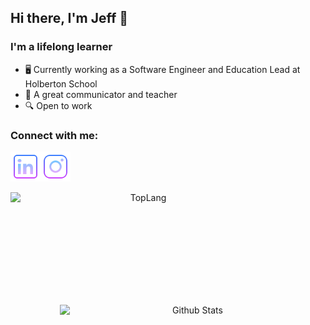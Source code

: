 ## Hi there, I'm Jeff 👋

### I'm a lifelong learner

- 🖥️ Currently working as a Software Engineer and Education Lead at Holberton School
- 🌱 A great communicator and teacher
- 🔍 Open to work

### Connect with me:

[<img align="left" alt="Jeff-28 | LinkedIn" width="48px" src="/images/linkedin_icon.png" />][linkedin]
[<img align="left" alt="Jeff-28 | Instagram" width="48px" src="/images/instagram_icon.png" />][instagram]

<br />
<br />
<br />

<p align="center"><img width="425" height=180 align="left" alt="TopLang" src="https://github-readme-stats.vercel.app/api/top-langs/?username=Jeff-28&layout=compact&hide=perl&theme=tokyonight" />
  <br />
<img align="right" src="https://github-readme-stats.vercel.app/api?username=Jeff-28&show_icons=true&theme=tokyonight" alt="Github Stats" width=425 height=180/>
</p>

<br />
<br />
<br />

[instagram]: https://www.instagram.com/jeffmartinez28
[linkedin]: https://www.linkedin.com/in/jeffreymartinez28
